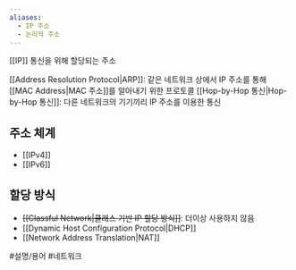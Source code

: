```yaml
---
aliases:
  - IP 주소
  - 논리적 주소
---
```

[[IP]] 통신을 위해 할당되는 주소

[[Address Resolution Protocol|ARP]]: 같은 네트워크 상에서 IP 주소를 통해 [[MAC Address|MAC 주소]]를 알아내기 위한 프로토콜
[[Hop-by-Hop 통신|Hop-by-Hop 통신]]: 다른 네트워크의 기기끼리 IP 주소를 이용한 통신

## 주소 체계
- [[IPv4]]
- [[IPv6]]
## 할당 방식
- ~~[[Classful Network|클래스 기반 IP 할당 방식]]~~: 더이상 사용하지 않음
- [[Dynamic Host Configuration Protocol|DHCP]]
- [[Network Address Translation|NAT]]

#설명/용어 #네트워크